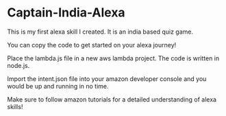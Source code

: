 # Captain-India-Alexa

This is my first alexa skill I created. It is an india based quiz game.

You can copy the code to get started on your alexa journey!

Place the lambda.js file in a new aws lambda project. The code is written in node.js.

Import the intent.json file into your amazon developer console and you would be up and running in no time.

Make sure to follow amazon tutorials for a detailed understanding of alexa skills!

